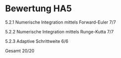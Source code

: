 Bewertung HA5
=============

5.2.1 Numerische Integration mittels Forward-Euler 7/7


5.2.2 Numerische Integration mittels Runge-Kutta 7/7


5.2.3 Adaptive Schrittweite 6/6



Gesamt 20/20
